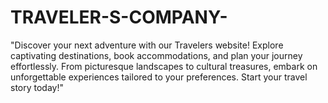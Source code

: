 # TRAVELER-S-COMPANY-
"Discover your next adventure with our Travelers website! Explore captivating destinations, book accommodations, and plan your journey effortlessly. From picturesque landscapes to cultural treasures, embark on unforgettable experiences tailored to your preferences. Start your travel story today!"
